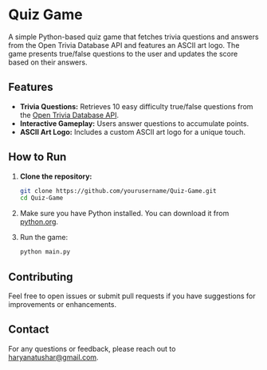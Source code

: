 # Quiz Game

A simple Python-based quiz game that fetches trivia questions and answers from the Open Trivia Database API and features an ASCII art logo. The game presents true/false questions to the user and updates the score based on their answers.

## Features

- **Trivia Questions:** Retrieves 10 easy difficulty true/false questions from the [Open Trivia Database API](https://opentdb.com/api.php?amount=10&category=18&difficulty=easy&type=boolean).
- **Interactive Gameplay:** Users answer questions to accumulate points.
- **ASCII Art Logo:** Includes a custom ASCII art logo for a unique touch.

## How to Run

1. **Clone the repository:**
   ```bash
   git clone https://github.com/yourusername/Quiz-Game.git
   cd Quiz-Game
2. Make sure you have Python installed. You can download it from [python.org](https://www.python.org/).

3. Run the game:
    ```bash
    python main.py
    ```

## Contributing

Feel free to open issues or submit pull requests if you have suggestions for improvements or enhancements.


## Contact

For any questions or feedback, please reach out to [haryanatushar@gmail.com](mailto:haryanatushar@gmail.com).
